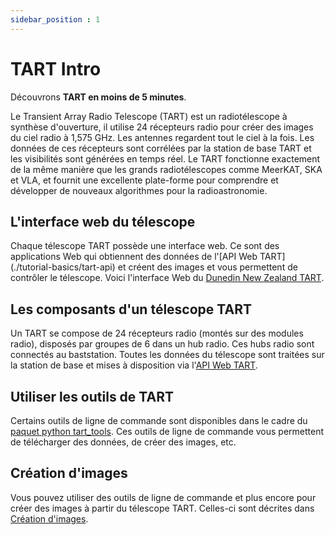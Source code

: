 ```yaml
---
sidebar_position : 1
---
```


# TART Intro

Découvrons **TART en moins de 5 minutes**.

Le Transient Array Radio Telescope (TART) est un radiotélescope à synthèse d'ouverture, il utilise 24 récepteurs radio pour créer des images du ciel radio à 1,575 GHz. Les antennes regardent tout le ciel à la fois. Les données de ces récepteurs sont corrélées par la station de base TART et les visibilités sont générées en temps réel. Le TART fonctionne exactement de la même manière que les grands radiotélescopes comme MeerKAT, SKA et VLA, et fournit une excellente plate-forme pour comprendre et développer de nouveaux algorithmes pour la radioastronomie.

## L'interface web du télescope

Chaque télescope TART possède une interface web. Ce sont des applications Web qui obtiennent des données de l'[API Web TART] (./tutorial-basics/tart-api) et créent des images et vous permettent de contrôler le télescope. Voici l'interface Web du [Dunedin New Zealand TART](https://tart.elec.ac.nz/signal/home).

## Les composants d'un télescope TART

Un TART se compose de 24 récepteurs radio (montés sur des modules radio), disposés par groupes de 6 dans un hub radio. Ces hubs radio sont connectés au baststation. Toutes les données du télescope sont traitées sur la station de base et mises à disposition via l'[API Web TART](./tutorial-basics/tart-api).

## Utiliser les outils de TART

Certains outils de ligne de commande sont disponibles dans le cadre du [paquet python tart_tools](https://github.com/tart-telescope/tart_modules). Ces outils de ligne de commande vous permettent de télécharger des données, de créer des images, etc.


## Création d'images

Vous pouvez utiliser des outils de ligne de commande et plus encore pour créer des images à partir du télescope TART. Celles-ci sont décrites dans [Création d'images](./tutorial-basics/making-images).
